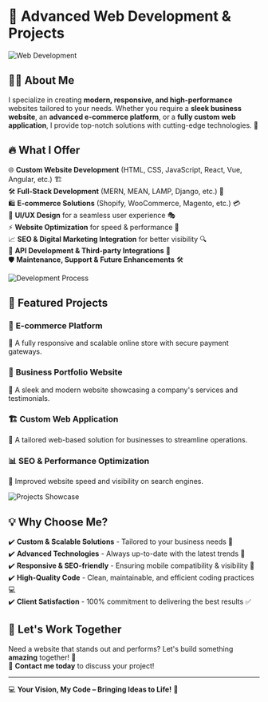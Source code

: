 # 🚀 Advanced Web Development & Projects

![Web Development](https://via.placeholder.com/800x200.png?text=Web+Development)

## 👨‍💻 About Me

I specialize in creating **modern, responsive, and high-performance** websites tailored to your needs. Whether you require a **sleek business website**, an **advanced e-commerce platform**, or a **fully custom web application**, I provide top-notch solutions with cutting-edge technologies. 🚀

## 🔥 What I Offer

🌐 **Custom Website Development** (HTML, CSS, JavaScript, React, Vue, Angular, etc.) 🏗️  
🛠️ **Full-Stack Development** (MERN, MEAN, LAMP, Django, etc.) 🔄  
🛍️ **E-commerce Solutions** (Shopify, WooCommerce, Magento, etc.) 💳  
🎨 **UI/UX Design** for a seamless user experience 🎭  
⚡ **Website Optimization** for speed & performance 🚀  
📈 **SEO & Digital Marketing Integration** for better visibility 🔍  
🔗 **API Development & Third-party Integrations** 🔄  
🛡️ **Maintenance, Support & Future Enhancements** 🛠️  

![Development Process](https://via.placeholder.com/800x200.png?text=Development+Process)

## 🚀 Featured Projects

### 🛒 **E-commerce Platform**  
🔹 A fully responsive and scalable online store with secure payment gateways.

### 🏢 **Business Portfolio Website**  
🔹 A sleek and modern website showcasing a company's services and testimonials.

### 🏗️ **Custom Web Application**  
🔹 A tailored web-based solution for businesses to streamline operations.

### 📊 **SEO & Performance Optimization**  
🔹 Improved website speed and visibility on search engines.

![Projects Showcase](https://via.placeholder.com/800x200.png?text=Projects+Showcase)

## 💡 Why Choose Me?

✔️ **Custom & Scalable Solutions** - Tailored to your business needs 🎯  
✔️ **Advanced Technologies** - Always up-to-date with the latest trends 🚀  
✔️ **Responsive & SEO-friendly** - Ensuring mobile compatibility & visibility 📱  
✔️ **High-Quality Code** - Clean, maintainable, and efficient coding practices 💻  
✔️ **Client Satisfaction** - 100% commitment to delivering the best results ✅  

## 🤝 Let's Work Together

Need a website that stands out and performs? Let's build something **amazing** together! 🎉  
📩 **Contact me today** to discuss your project!  

---

💻 **Your Vision, My Code – Bringing Ideas to Life!** 🚀

